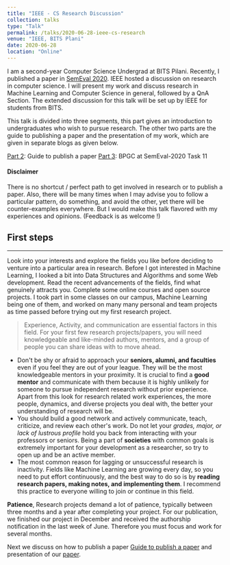 ```yaml
---
title: "IEEE - CS Research Discussion"
collection: talks
type: "Talk"
permalink: /talks/2020-06-28-ieee-cs-research
venue: "IEEE, BITS Plani"
date: 2020-06-28
location: "Online"
---
```


I am a second-year Computer Science Undergrad at BITS Pilani. Recently, I published a paper in [SemEval 2020](http://alt.qcri.org/semeval2020/). IEEE hosted a discussion on research in computer science. I will present my work and discuss research in Machine Learning and Computer Science in general, followed by a QnA Section. The extended discussion for this talk will be set up by IEEE for students from BITS.

This talk is divided into three segments, this part gives an introduction to undergraduates who wish to pursue research. The other two parts are the guide to publishing a paper and the presentation of my work, which are given in separate blogs as given below.

[Part 2](): Guide to publish a paper
[Part 3](https://arxiv.org/abs/2006.00593): BPGC at SemEval-2020 Task 11

#### Disclaimer
There is no shortcut / perfect path to get involved in research or to publish a paper. Also, there will be many times when I may advise you to follow a particular pattern, do something, and avoid the other, yet there will be counter-examples everywhere. But I would make this talk flavored with my experiences and opinions. (Feedback is as welcome !)

## First steps
---
Look into your interests and explore the fields you like before deciding to venture into a particular area in research. Before I got interested in Machine Learning, I looked a bit into Data Structures and Algorithms and some Web development. Read the recent advancements of the fields, find what genuinely attracts you. Complete some online courses and open source projects. I took part in some classes on our campus, Machine Learning being one of them, and worked on many many personal and team projects as time passed before trying out my first research project.

>Experience, Activity, and communication are essential factors in this field. For your first few research projects/papers, you will need knowledgeable and like-minded authors, mentors, and a group of people you can share ideas with to move ahead.


* Don't be shy or afraid to approach your **seniors, alumni, and faculties** even if you feel they are out of your league. They will be the most knowledgeable mentors in your proximity. It is crucial to find a **good mentor** and communicate with them because it is highly unlikely for someone to pursue independent research without prior experience. Apart from this look for research related work experiences, the more people, dynamics, and diverse projects you deal with, the better your understanding of research will be.
* You should build a good network and actively communicate, teach, criticize, and review each other's work. Do not let your *grades, major, or lack of lustrous profile* hold you back from interacting with your professors or seniors. Being a part of **societies** with common goals is extremely important for your development as a researcher, so try to open up and be an active member.
* The most common reason for lagging or unsuccessful research is inactivity. Fields like Machine Learning are growing every day, so you need to put effort continuously, and the best way to do so is by **reading research papers, making notes, and implementing them**. I recommend this practice to everyone willing to join or continue in this field.

**Patience**, Research projects demand a lot of patience, typically between three months and a year after completing your project. For our publication, we finished our project in December and received the authorship notification in the last week of June. Therefore you must focus and work for several months.

Next we discuss on how to publish a paper [Guide to publish a paper]() and presentation of our [paper](https://arxiv.org/abs/2006.00593).